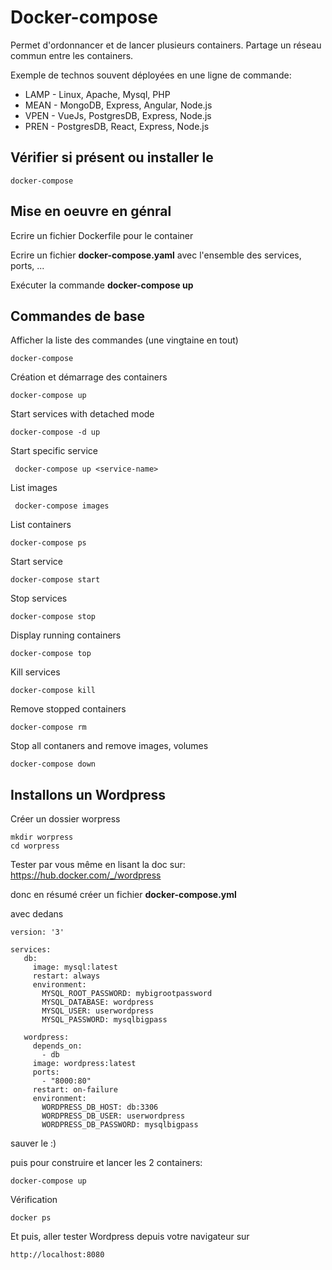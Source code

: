 # Docker-compose

Permet d'ordonnancer et de lancer plusieurs containers.
Partage un réseau commun entre les containers.

Exemple de technos souvent déployées en une ligne de commande:
* LAMP - Linux, Apache, Mysql, PHP
* MEAN - MongoDB, Express, Angular, Node.js
* VPEN - VueJs, PostgresDB, Express, Node.js
* PREN - PostgresDB, React, Express, Node.js

## Vérifier si présent ou installer le
    
    docker-compose

## Mise en oeuvre en génral

  Ecrire un fichier Dockerfile pour le container    
  
  Ecrire un fichier **docker-compose.yaml** avec l'ensemble des services, ports, ...    
  
  Exécuter la commande **docker-compose up**    


## Commandes de base 

Afficher la liste des commandes (une vingtaine en tout)

    docker-compose

Création et démarrage des containers

    docker-compose up

Start services with detached mode
    
    docker-compose -d up

Start specific service
     
     docker-compose up <service-name>

List images
     
     docker-compose images

List containers
    
    docker-compose ps

Start service
    
    docker-compose start

Stop services
    
    docker-compose stop

Display running containers
    
    docker-compose top

Kill services
   
    docker-compose kill

Remove stopped containers
   
    docker-compose rm

Stop all contaners and remove images, volumes
  
    docker-compose down


## Installons un Wordpress

Créer un dossier worpress

    mkdir worpress
    cd worpress


Tester par vous même en lisant la doc sur: https://hub.docker.com/_/wordpress

donc en résumé créer un fichier **docker-compose.yml**

avec dedans
```
version: '3'

services:
   db:
     image: mysql:latest
     restart: always
     environment:
       MYSQL_ROOT_PASSWORD: mybigrootpassword
       MYSQL_DATABASE: wordpress
       MYSQL_USER: userwordpress
       MYSQL_PASSWORD: mysqlbigpass

   wordpress:
     depends_on:
       - db
     image: wordpress:latest
     ports:
       - "8000:80"
     restart: on-failure
     environment:
       WORDPRESS_DB_HOST: db:3306
       WORDPRESS_DB_USER: userwordpress
       WORDPRESS_DB_PASSWORD: mysqlbigpass
```
sauver le :)

puis pour construire et lancer les 2 containers:

    docker-compose up


Vérification

    docker ps

Et puis, aller tester Wordpress depuis votre navigateur sur

    http://localhost:8080


